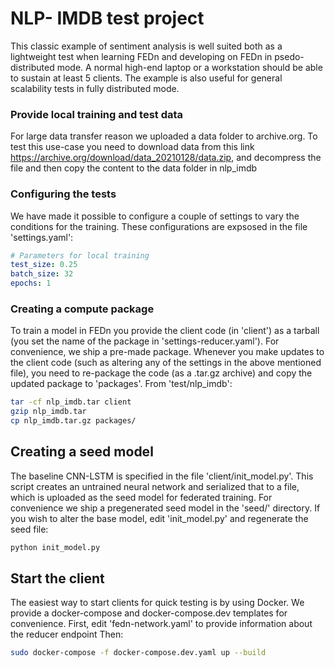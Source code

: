 # NLP- IMDB test project
This classic example of sentiment analysis is well suited both as a lightweight test when learning FEDn and developing on FEDn in psedo-distributed mode. A normal high-end laptop or a workstation should be able to sustain at least 5 clients. The example is also useful for general scalability tests in fully distributed mode. 

### Provide local training and test data
For large data transfer reason we uploaded a data folder to archive.org.
To test this use-case you need to download data from this link
https://archive.org/download/data_20210128/data.zip, and decompress the file
and then copy the content to the data folder in nlp_imdb

### Configuring the tests
We have made it possible to configure a couple of settings to vary the conditions for the training. These configurations are expsosed in the file 'settings.yaml': 

```yaml 
# Parameters for local training
test_size: 0.25
batch_size: 32
epochs: 1
```

### Creating a compute package
To train a model in FEDn you provide the client code (in 'client') as a tarball (you set the name of the package in 'settings-reducer.yaml'). For convenience, we ship a pre-made package. Whenever you make updates to the client code (such as altering any of the settings in the above mentioned file), you need to re-package the code (as a .tar.gz archive) and copy the updated package to 'packages'. From 'test/nlp_imdb':

```bash
tar -cf nlp_imdb.tar client
gzip nlp_imdb.tar
cp nlp_imdb.tar.gz packages/
```

## Creating a seed model
The baseline CNN-LSTM is specified in the file 'client/init_model.py'. This script creates an untrained neural network and serialized that to a file, which is uploaded as the seed model for federated training. For convenience we ship a pregenerated seed model in the 'seed/' directory. If you wish to alter the base model, edit 'init_model.py' and regenerate the seed file:
```bash
python init_model.py 
```

## Start the client
The easiest way to start clients for quick testing is by using Docker. 
We provide a docker-compose and docker-compose.dev templates for convenience. 
First, edit 'fedn-network.yaml' to provide information about the 
reducer endpoint Then:

```bash
sudo docker-compose -f docker-compose.dev.yaml up --build
```